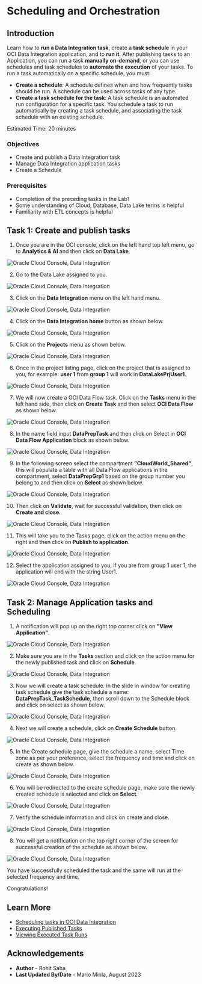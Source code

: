 # Scheduling and Orchestration

## Introduction

Learn how to **run a Data Integration task**, create a **task schedule** in your OCI Data Integration application, and to **run it**.
After publishing tasks to an Application, you can run a task **manually on-demand**, or you can use schedules and task schedules to **automate the execution** of your tasks.
To run a task automatically on a specific schedule, you must:
* **Create a schedule**: A schedule defines when and how frequently tasks should be run. A schedule can be used across tasks of any type.
* **Create a task schedule for the task**: A task schedule is an automated run configuration for a specific task. You schedule a task to run automatically by creating a task schedule, and associating the task schedule with an existing schedule.

Estimated Time: 20 minutes

### Objectives
* Create and publish a Data Integration task
* Manage Data Integration application tasks
* Create a Schedule

### Prerequisites

* Completion of the preceding tasks in the Lab1
* Some understanding of Cloud, Database, Data Lake terms is helpful 
* Familiarity with ETL concepts is helpful

## Task 1: Create and publish tasks

1. Once you are in the OCI console, click on the left hand top left menu, go to **Analytics & AI** and then click on **Data Lake**.

  ![Oracle Cloud Console, Data Integration](./images/data-lake.png " ")

2. Go to the Data Lake assigned to you.

  ![Oracle Cloud Console, Data Integration](./images/data-lake-group.png " ")

3. Click on the **Data Integration** menu on the left hand menu.

  ![Oracle Cloud Console, Data Integration](./images/data-integration.png " ")

4. Click on the **Data Integration home** button as shown below.

  ![Oracle Cloud Console, Data Integration](./images/data-integration-home.png " ")

5. Click on the **Projects** menu as shown below.

  ![Oracle Cloud Console, Data Integration](./images/data-integration-project.png " ")

6. Once in the project listing page, click on the project that is assigned to you, for example: **user 1** from **group 1** will work in **DataLakePrjUser1**.

  ![Oracle Cloud Console, Data Integration](./images/data-integration-project-datalake.png " ")

7. We will now create a OCI Data Flow task. Click on the **Tasks** menu in the left hand side, then click on **Create Task** and then select **OCI Data Flow** as shown below.

  ![Oracle Cloud Console, Data Integration](./images/data-integration-task.png " ")

8. In the name field input **DataPrepTask** and then click on Select in **OCI Data Flow Application** block as shown below.

  ![Oracle Cloud Console, Data Integration](./images/data-integration-task-1.png " ")

9. In the following screen select the compartment **"CloudWorld_Shared"**, this will populate a table with all Data Flow applications in the compartment, select **DataPrepGrp1** based on the group number you belong to and then click on **Select** as shown below.

  ![Oracle Cloud Console, Data Integration](./images/data-integration-application.png " ")

10. Then click on **Validate**, wait for successful validation, then click on **Create and close**.

  ![Oracle Cloud Console, Data Integration](./images/data-integration-task-validation.png " ")

11. This will take you to the Tasks page, click on the action menu on the right and then click on **Publish to application**.

  ![Oracle Cloud Console, Data Integration](./images/data-integration-application-publish.png " ")

12. Select the application assigned to you, if you are from group 1 user 1, the application will end with the string User1.

  ![Oracle Cloud Console, Data Integration](./images/data-integration-application-publish1.png " ")

## Task 2: Manage Application tasks and Scheduling

1. A notification will pop up on the right top corner click on **"View Application"**.

  ![Oracle Cloud Console, Data Integration](./images/data-integration-application-view.png " ")

2. Make sure you are in the **Tasks** section and click on the action menu for the newly published task and click on **Schedule**.

  ![Oracle Cloud Console, Data Integration](./images/data-integration-application-tasks.png " ")

3. Now we will create a task schedule. In the slide in window for creating task schedule give the task schedule a name: **DataPrepTask_TaskSchedule**, then scroll down to the Schedule block and click on select as shown below.

  ![Oracle Cloud Console, Data Integration](./images/data-integration-task-schedule.png " ")

4. Next we will create a schedule, click on **Create Schedule** button.

  ![Oracle Cloud Console, Data Integration](./images/data-integration-create-schedule.png " ")

5. In the Create schedule page, give the schedule a name, select Time zone as per your preference, select the frequency and time and click on create as shown below.

  ![Oracle Cloud Console, Data Integration](./images/data-integration-create-schedule1.png " ")

6. You will be redirected to the create schedule page, make sure the newly created schedule is selected and click on **Select**.

  ![Oracle Cloud Console, Data Integration](./images/data-integration-select-schedule.png " ")

7. Verify the schedule information and click on create and close.

  ![Oracle Cloud Console, Data Integration](./images/data-integration-verify-schedule.png " ")

8. You will get a notification on the top right corner of the screen for successful creation of the schedule as shown below.

  ![Oracle Cloud Console, Data Integration](./images/data-integration-schedule-success-message.png " ")

You have successfully scheduled the task and the same will run at the selected frequency and time. 

Congratulations!

## Learn More

* [Scheduling tasks in OCI Data Integration](https://docs.oracle.com/en-us/iaas/data-integration/using/schedules.htm)
* [Executing Published Tasks](https://docs.oracle.com/en-us/iaas/data-integration/using/published-tasks.htm)
* [Viewing Executed Task Runs](https://docs.oracle.com/en-us/iaas/data-integration/using/task-runs.htm)

## Acknowledgements

* **Author** - Rohit Saha
* **Last Updated By/Date** - Mario Miola, August 2023
